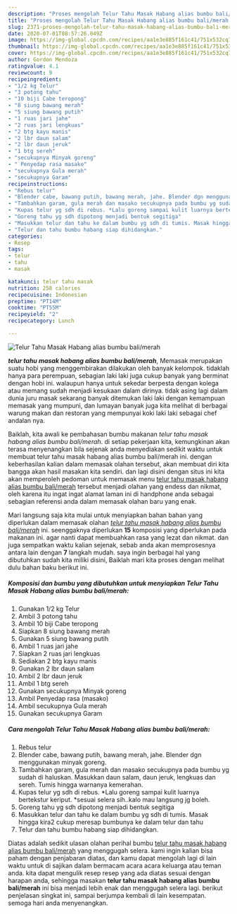 ```yaml
---
description: "Proses mengolah Telur Tahu Masak Habang alias bumbu bali/merah Lezat"
title: "Proses mengolah Telur Tahu Masak Habang alias bumbu bali/merah Lezat"
slug: 2371-proses-mengolah-telur-tahu-masak-habang-alias-bumbu-bali-merah-lezat
date: 2020-07-01T08:57:26.049Z
image: https://img-global.cpcdn.com/recipes/aa1e3e885f161c41/751x532cq70/telur-tahu-masak-habang-alias-bumbu-balimerah-foto-resep-utama.jpg
thumbnail: https://img-global.cpcdn.com/recipes/aa1e3e885f161c41/751x532cq70/telur-tahu-masak-habang-alias-bumbu-balimerah-foto-resep-utama.jpg
cover: https://img-global.cpcdn.com/recipes/aa1e3e885f161c41/751x532cq70/telur-tahu-masak-habang-alias-bumbu-balimerah-foto-resep-utama.jpg
author: Gordon Mendoza
ratingvalue: 4.1
reviewcount: 9
recipeingredient:
- "1/2 kg Telur"
- "3 potong tahu"
- "10 biji Cabe teropong"
- "8 siung bawang merah"
- "5 siung bawang putih"
- "1 ruas jari jahe"
- "2 ruas jari lengkuas"
- "2 btg kayu manis"
- "2 lbr daun salam"
- "2 lbr daun jeruk"
- "1 btg sereh"
- "secukupnya Minyak goreng"
- " Penyedap rasa masako"
- "secukupnya Gula merah"
- "secukupnya Garam"
recipeinstructions:
- "Rebus telur"
- "Blender cabe, bawang putih, bawang merah, jahe. Blender dgn menggunakan minyak goreng."
- "Tambahkan garam, gula merah dan masako secukupnya pada bumbu yg sudah di haluskan. Masukkan daun salam, daun jeruk, lengkuas dan sereh. Tumis hingga warnanya kemerahan."
- "Kupas telur yg sdh di rebus. *Lalu goreng sampai kulit luarnya bertekstur keriput. *sesuai selera sih..kalo mau langsung jg boleh."
- "Goreng tahu yg sdh dipotong menjadi bentuk segitiga"
- "Masukkan telur dan tahu ke dalam bumbu yg sdh di tumis. Masak hingga kira2 cukup meresap bumbunya ke dalam telur dan tahu"
- "Telur dan tahu bumbu habang siap dihidangkan."
categories:
- Resep
tags:
- telur
- tahu
- masak

katakunci: telur tahu masak 
nutrition: 258 calories
recipecuisine: Indonesian
preptime: "PT14M"
cooktime: "PT55M"
recipeyield: "2"
recipecategory: Lunch

---
```



![Telur Tahu Masak Habang alias bumbu bali/merah](https://img-global.cpcdn.com/recipes/aa1e3e885f161c41/751x532cq70/telur-tahu-masak-habang-alias-bumbu-balimerah-foto-resep-utama.jpg)

<b><i>telur tahu masak habang alias bumbu bali/merah</i></b>, Memasak merupakan suatu hobi yang menggembirakan dilakukan oleh banyak kelompok. tidaklah hanya para perempuan, sebagian laki laki juga cukup banyak yang berminat dengan hobi ini. walaupun hanya untuk sekedar berpesta dengan kolega atau memang sudah menjadi kesukaan dalam dirinya. tidak asing lagi dalam dunia juru masak sekarang banyak ditemukan laki laki dengan kemampuan memasak yang mumpuni, dan lumayan banyak juga kita melihat di berbagai warung makan dan restoran yang mempunyai koki laki laki sebagai chef andalan nya.



Baiklah, kita awali ke pembahasan bumbu makanan <i>telur tahu masak habang alias bumbu bali/merah</i>. di setiap pekerjaan kita, kemungkinan akan terasa menyenangkan bila sejenak anda menyediakan sedikit waktu untuk membuat telur tahu masak habang alias bumbu bali/merah ini. dengan keberhasilan kalian dalam memasak olahan tersebut, akan membuat diri kita bangga akan hasil masakan kita sendiri. dan lagi disini dengan situs ini kita akan memperoleh pedoman untuk memasak menu <u>telur tahu masak habang alias bumbu bali/merah</u> tersebut menjadi olahan yang endess dan nikmat, oleh karena itu ingat ingat alamat laman ini di handphone anda sebagai sebagian referensi anda dalam memasak olahan baru yang enak.


Mari langsung saja kita mulai untuk menyiapkan bahan bahan yang diperlukan dalam memasak olahan <u><i>telur tahu masak habang alias bumbu bali/merah</i></u> ini. seenggaknya diperlukan <b>15</b> komposisi yang diperlukan pada makanan ini. agar nanti dapat membuahkan rasa yang lezat dan nikmat. dan juga sempatkan waktu kalian sejenak, sebab anda akan memprosesnya antara lain dengan <b>7</b> langkah mudah. saya ingin berbagai hal yang dibutuhkan sudah kita miliki disini, Baiklah mari kita proses dengan melihat dulu bahan baku berikut ini.

<!--inarticleads1-->

##### Komposisi dan bumbu yang dibutuhkan untuk menyiapkan Telur Tahu Masak Habang alias bumbu bali/merah:

1. Gunakan 1/2 kg Telur
1. Ambil 3 potong tahu
1. Ambil 10 biji Cabe teropong
1. Siapkan 8 siung bawang merah
1. Gunakan 5 siung bawang putih
1. Ambil 1 ruas jari jahe
1. Siapkan 2 ruas jari lengkuas
1. Sediakan 2 btg kayu manis
1. Gunakan 2 lbr daun salam
1. Ambil 2 lbr daun jeruk
1. Ambil 1 btg sereh
1. Gunakan secukupnya Minyak goreng
1. Ambil  Penyedap rasa (masako)
1. Ambil secukupnya Gula merah
1. Gunakan secukupnya Garam




<!--inarticleads2-->

##### Cara mengolah Telur Tahu Masak Habang alias bumbu bali/merah:

1. Rebus telur
1. Blender cabe, bawang putih, bawang merah, jahe. Blender dgn menggunakan minyak goreng.
1. Tambahkan garam, gula merah dan masako secukupnya pada bumbu yg sudah di haluskan. Masukkan daun salam, daun jeruk, lengkuas dan sereh. Tumis hingga warnanya kemerahan.
1. Kupas telur yg sdh di rebus. *Lalu goreng sampai kulit luarnya bertekstur keriput. *sesuai selera sih..kalo mau langsung jg boleh.
1. Goreng tahu yg sdh dipotong menjadi bentuk segitiga
1. Masukkan telur dan tahu ke dalam bumbu yg sdh di tumis. Masak hingga kira2 cukup meresap bumbunya ke dalam telur dan tahu
1. Telur dan tahu bumbu habang siap dihidangkan.




Diatas adalah sedikit ulasan olahan perihal bumbu <u>telur tahu masak habang alias bumbu bali/merah</u> yang menggugah selera. kami ingin kalian bisa paham dengan penjabaran diatas, dan kamu dapat mengolah lagi di lain waktu untuk di sajikan dalam bermacam acara acara keluarga atau teman anda. kita dapat mengulik resep resep yang ada diatas sesuai dengan harapan anda, sehingga masakan <b>telur tahu masak habang alias bumbu bali/merah</b> ini bisa menjadi lebih enak dan menggugah selera lagi. berikut penjelasan singkat ini, sampai berjumpa kembali di lain kesempatan. semoga hari anda menyenangkan.

